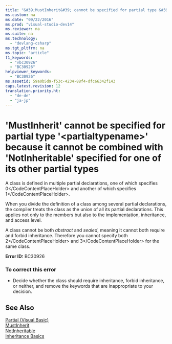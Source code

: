 ```yaml
---
title: "&#39;MustInherit&#39; cannot be specified for partial type &#39;&lt;partialtypename&gt;&#39; because it cannot be combined with &#39;NotInheritable&#39; specified for one of its other partial types"
ms.custom: na
ms.date: "09/22/2016"
ms.prod: "visual-studio-dev14"
ms.reviewer: na
ms.suite: na
ms.technology: 
  - "devlang-csharp"
ms.tgt_pltfrm: na
ms.topic: "article"
f1_keywords: 
  - "vbc30926"
  - "BC30926"
helpviewer_keywords: 
  - "BC30926"
ms.assetid: 59a0b5d9-f53c-4234-88f4-dfc66342f143
caps.latest.revision: 12
translation.priority.ht: 
  - "de-de"
  - "ja-jp"
---
```

# &#39;MustInherit&#39; cannot be specified for partial type &#39;&lt;partialtypename&gt;&#39; because it cannot be combined with &#39;NotInheritable&#39; specified for one of its other partial types
A class is defined in multiple partial declarations, one of which specifies <CodeContentPlaceHolder>0\</CodeContentPlaceHolder> and another of which specifies <CodeContentPlaceHolder>1\</CodeContentPlaceHolder>.  
  
 When you divide the definition of a class among several partial declarations, the compiler treats the class as the union of all its partial declarations. This applies not only to the members but also to the implementation, inheritance, and access level.  
  
 A class cannot be both *abstract* and *sealed*, meaning it cannot both require and forbid inheritance. Therefore you cannot specify both <CodeContentPlaceHolder>2\</CodeContentPlaceHolder> and <CodeContentPlaceHolder>3\</CodeContentPlaceHolder> for the same class.  
  
 **Error ID:** BC30926  
  
### To correct this error  
  
-   Decide whether the class should require inheritance, forbid inheritance, or neither, and remove the keywords that are inappropriate to your decision.  
  
## See Also  
 [Partial (Visual Basic)](../vs140/partial--visual-basic-.md)   
 [MustInherit](../vs140/mustinherit--visual-basic-.md)   
 [NotInheritable](../vs140/notinheritable--visual-basic-.md)   
 [Inheritance Basics](../vs140/inheritance-basics--visual-basic-.md)